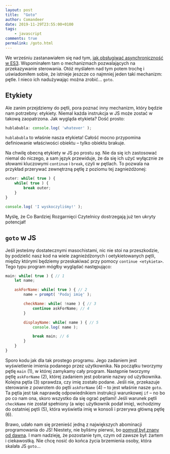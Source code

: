 ```yaml
---
layout: post
title:  "Goto"
author: Comandeer
date: 2019-11-29T23:55:00+0100
tags: 
    - javascript
comments: true
permalink: /goto.html
---
```


We wrześniu zastanawiałem się nad tym, [jak obsługiwać asynchroniczność w ES3](https://blog.comandeer.pl/async-await-w-es3.html). Wspominałem tam o  mechanizmach pozwalających na przekazywanie sterowania. Otóż myślałem nad tym potem trochę i uświadomiłem sobie, że istnieje jeszcze co najmniej jeden taki mechanizm: pętle. I nieco ich nadużywając można zrobić… `goto`.

## Etykiety

Ale zanim przejdziemy do pętli, pora poznać inny mechanizm, który będzie nam potrzebny: etykiety. Niemal każda instrukcja w JS może zostać w takową zaopatrzona. Jak wygląda etykieta? Dość prosto:

```javascript
hublabubla: console.log( 'whatever' );
```

`hublabubla` to właśnie nasza etykieta! Całość mocno przypomina definiowanie właściwości obiektu – tylko obiektu brakuje.

Na chwilę obecną etykiety w JS po prostu _są_. Nie da się ich zastosować niemal do niczego, a sam język przewiduje, że da się ich użyć wyłącznie ze słowami kluczowymi `continue` i `break`, czyli w pętlach. To pozwala na przykład przerywać zewnętrzną pętlę z poziomu tej zagnieżdżonej:

```javascript
outer: while( true ) {
	while( true ) {
		break outer;
	}
}

console.log( 'I wyskoczyliśmy!' );
```

Myślę, że Co Bardziej Rozgarnięci Czytelnicy dostrzegają już ten ukryty potencjał!

## `goto` w JS

Jeśli jesteśmy dostatecznymi masochistami, nic nie stoi na przeszkodzie, by podzielić nasz kod na wiele zagnieżdżonych i oetykietowanych pętli, między którymi będziemy przeskakiwać przy pomocy `continue <etykieta>`. Tego typu program mógłby wyglądać następująco:

```javascript
main: while( true ) { // 1
	let name;

	askForName: while( true ) { // 2
		name = prompt( 'Podaj imię' );

		checkName: while( !name ) { // 3
			continue askForName; // 4
		}

		displayName: while( name ) { // 5
			console.log( name );

			break main; // 6
		}
	}
}
```

Sporo kodu jak dla tak prostego programu. Jego zadaniem jest wyświetlenie imienia podanego przez użytkownika. Na początku tworzymy pętlę `main` (1), w której zamykamy cały program. Następnie tworzymy pętlę `askForName` (2), której zadaniem jest pobranie nazwy od użytkownika. Kolejna pętla (3) sprawdza, czy imię zostało podane. Jeśli nie, przekazuje sterowanie z powrotem do pętli `askForName` (4) – to jest właśnie nasze `goto`. Ta pętla jest tak naprawdę odpowiednikiem instrukcji warunkowej `if` – no bo po co nam ona, skoro wszystko da się ograć pętlami! Jeśli warunek pętli `checkName` nie został spełniony (a więc użytkownik podał imię), wchodzimy do ostatniej pętli (5), która wyświetla imię w konsoli i przerywa główną pętlę (6).

Brawo, udało nam się przenieść jedną z największych abominacji programowania do JS! Niestety, nie byliśmy pierwsi, bo [pomysł był znany od dawna](https://stackoverflow.com/a/9751229). I mam nadzieję, że pozostanie tym, czym od zawsze był: żartem i ciekawostką. Nie chcę nosić do końca życia brzemienia osoby, która skalała JS `goto`…
